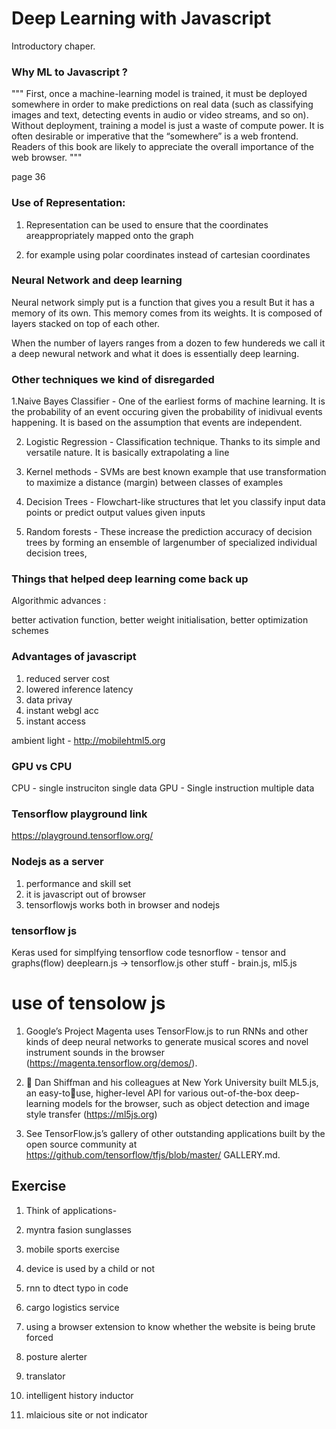 # Deep Learning with Javascript

Introductory chaper.

### Why ML to Javascript ?

"""
First, once a machine-learning model is trained, it must be deployed somewhere in
order to make predictions on real data (such as classifying images and text, detecting
events in audio or video streams, and so on). Without deployment, training a model is
just a waste of compute power. It is often desirable or imperative that the “somewhere”
is a web frontend. Readers of this book are likely to appreciate the overall importance
of the web browser.
"""

page 36

### Use of Representation:

1. Representation can be used to ensure that the coordinates areappropriately mapped onto the graph

2. for example using polar coordinates instead of cartesian coordinates

### Neural Network and deep learning

Neural network simply put is a function that gives you a result But it has a memory of its own. This memory comes from its weights. It is composed of layers stacked on top of each other.

When the number of layers ranges from a dozen to few hundereds we call it a deep newural network and what it does is essentially deep learning.

### Other techniques we kind of disregarded

1.Naive Bayes Classifier - One of the earliest forms of machine learning. It is the probability of an event occuring given the probability of inidivual events happening. It is based on the assumption that events are independent.

2. Logistic Regression -  Classification technique. Thanks to its simple and versatile nature. It is basically extrapolating a line

3. Kernel methods -  SVMs are best known example that use transformation to maximize a distance (margin) between classes of examples

4. Decision Trees -  Flowchart-like structures that let you classify input data points or predict output values given inputs

5. Random forests - These increase the prediction accuracy of decision trees by forming an ensemble of largenumber of specialized individual decision trees,

### Things that helped deep learning come back up

Algorithmic advances : 

better activation function, better weight initialisation, better optimization schemes

### Advantages of javascript

1. reduced server cost
2. lowered inference latency
3. data privay
4. instant webgl acc
5. instant access

ambient light - http://mobilehtml5.org

### GPU vs CPU

CPU - single instruciton single data
GPU - Single instruction multiple data

### Tensorflow playground link

https://playground.tensorflow.org/

### Nodejs as a server

1. performance and skill set
2. it is javascript out of browser
3. tensorflowjs works both in browser and nodejs

### tensorflow js

Keras used for simplfying tensorflow code
tesnorflow - tensor and graphs(flow)
deeplearn.js -> tensorflow.js
other stuff - brain.js, ml5.js

# use of tensolow js

1. Google’s Project Magenta uses TensorFlow.js to run RNNs and other kinds of
deep neural networks to generate musical scores and novel instrument sounds
in the browser (https://magenta.tensorflow.org/demos/).

2.  Dan Shiffman and his colleagues at New York University built ML5.js, an easy-touse, higher-level API for various out-of-the-box deep-learning models for the
browser, such as object detection and image style transfer (https://ml5js.org)

3.  See TensorFlow.js’s gallery of other outstanding applications built by the
open source community at https://github.com/tensorflow/tfjs/blob/master/
GALLERY.md.

## Exercise

1. Think of applications-

1. myntra fasion sunglasses
2. mobile sports exercise
3. device is used by a child or not
4. rnn to dtect typo in code
5. cargo logistics service

6. using a browser extension to know whether the website is being brute forced
7. posture alerter
8. translator
9. intelligent history inductor
10. mlaicious site or not indicator

